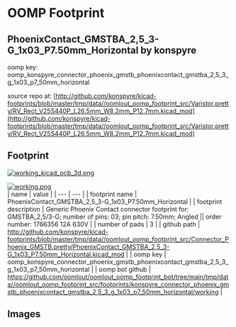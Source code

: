 # OOMP Footprint  
## PhoenixContact_GMSTBA_2,5_3-G_1x03_P7.50mm_Horizontal  by konspyre  
  
oomp key: oomp_konspyre_connector_phoenix_gmstb_phoenixcontact_gmstba_2,5_3_g_1x03_p7_50mm_horizontal  
  
source repo at: [http://github.com/konspyre/kicad-footprints/blob/master/tmp/data//oomlout_oomp_footprint_src/Varistor.pretty/RV_Rect_V25S440P_L26.5mm_W8.2mm_P12.7mm.kicad_mod](http://github.com/konspyre/kicad-footprints/blob/master/tmp/data//oomlout_oomp_footprint_src/Varistor.pretty/RV_Rect_V25S440P_L26.5mm_W8.2mm_P12.7mm.kicad_mod)  
## Footprint  
  
[![working_kicad_pcb_3d.png](working_kicad_pcb_3d_600.png)](working_kicad_pcb_3d.png)  
  
[![working.png](working_600.png)](working.png)  
| name | value | 
| --- | --- | 
| footprint name | PhoenixContact_GMSTBA_2,5_3-G_1x03_P7.50mm_Horizontal | 
| footprint description | Generic Phoenix Contact connector footprint for: GMSTBA_2,5/3-G; number of pins: 03; pin pitch: 7.50mm; Angled || order number: 1766356 12A 630V | 
| number of pads | 3 | 
| github path | http://github.com/konspyre/kicad-footprints/blob/master/tmp/data//oomlout_oomp_footprint_src/Connector_Phoenix_GMSTB.pretty/PhoenixContact_GMSTBA_2,5_3-G_1x03_P7.50mm_Horizontal.kicad_mod | 
| oomp key | oomp_konspyre_connector_phoenix_gmstb_phoenixcontact_gmstba_2,5_3_g_1x03_p7_50mm_horizontal | 
| oomp bot github | https://github.com/oomlout/oomlout_oomp_footprint_bot/tree/main/tmp/data//oomlout_oomp_footprint_src/footprints/konspyre_connector_phoenix_gmstb_phoenixcontact_gmstba_2,5_3_g_1x03_p7_50mm_horizontal/working | 
## Images  
